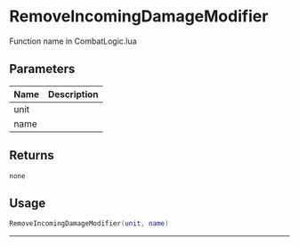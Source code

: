 # RemoveIncomingDamageModifier

Function name in CombatLogic.lua

## Parameters

| Name | Description |
| ---- | ----------- |
| unit |             |
| name |             |

## Returns

`none`

## Usage

```lua
RemoveIncomingDamageModifier(unit, name)
```

---
